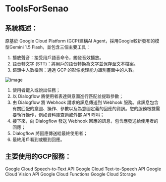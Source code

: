 # ToolsForSenao

## 系統概述：
原基於 Google Cloud Platform (GCP)建構AI Agent，採用Google較新發布的模型Gemini 1.5 Flash，並包含三個主要工具：
1. 播放聲音：接受用戶語音命令，觸發音效播放。
2. 語音轉文字 (STT)：將用戶的語音轉換為文字並保存至文本檔案。
3. 鏡頭中人數檢測：通過 GCP 的影像處理能力識別畫面中的人數。

![image](https://github.com/user-attachments/assets/118c6feb-95fc-4e9c-9d6b-9ef2894ce585)
1. 使用者鍵入或說出任務；
2. 以 Dialogflow 將使用者表達與意圖進行匹配並提取參數；
3. 由 Dialogflow 將 Webhook 請求的訊息傳送到 Webhook 服務。此訊息包含有關匹配的意圖、操作、參數以及為意圖定義的回應的資訊。您的服務根據需要執行操作，例如資料庫查詢或外部 API 呼叫；
4. 接下來，向 Dialogflow 發送 Webhook 回應的訊息，包含應發送給使用者的回應；
5. Dialogflow 將回應傳送給最終使用者；
6. 最終用戶看到或聽到回應。

## 主要使用的GCP服務：
Google Cloud Speech-to-Text API
Google Cloud Text-to-Speech API
Google Cloud Vision API
Google Cloud Functions
Google Cloud Storage
